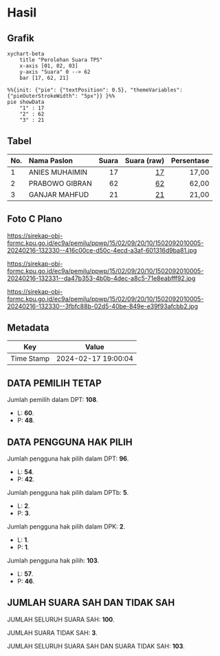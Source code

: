 # Hasil

## Grafik

```mermaid
xychart-beta
    title "Perolehan Suara TPS"
    x-axis [01, 02, 03]
    y-axis "Suara" 0 --> 62
    bar [17, 62, 21]
```

```mermaid
%%{init: {"pie": {"textPosition": 0.5}, "themeVariables": {"pieOuterStrokeWidth": "5px"}} }%%
pie showData
    "1" : 17
    "2" : 62
    "3" : 21
```

## Tabel

| No. | Nama Paslon    | Suara | Suara (raw) | Persentase |
|:--- |:-------------- | -----:| -----------:| ----------:|
| 1   | ANIES MUHAIMIN | 17    | [17][p-1]   | 17,00      |
| 2   | PRABOWO GIBRAN | 62    | [62][p-2]   | 62,00      |
| 3   | GANJAR MAHFUD  | 21    | [21][p-3]   | 21,00      |


[p-1]: https://github.com/gigit-pemilu/pemilu-2024-15-jambi/blob/main/pilpres/hitung-suara/sub/15-jambi/sub/02--merangin/sub/09-lembah-masurai/sub/2010-sungai-lalang/sub/005-tps/sub/paslon-1.txt
[p-2]: https://github.com/gigit-pemilu/pemilu-2024-15-jambi/blob/main/pilpres/hitung-suara/sub/15-jambi/sub/02--merangin/sub/09-lembah-masurai/sub/2010-sungai-lalang/sub/005-tps/sub/paslon-2.txt
[p-3]: https://github.com/gigit-pemilu/pemilu-2024-15-jambi/blob/main/pilpres/hitung-suara/sub/15-jambi/sub/02--merangin/sub/09-lembah-masurai/sub/2010-sungai-lalang/sub/005-tps/sub/paslon-3.txt

## Foto C Plano

https://sirekap-obj-formc.kpu.go.id/ec9a/pemilu/ppwp/15/02/09/20/10/1502092010005-20240216-132330--416c00ce-d50c-4ecd-a3af-601316d9ba81.jpg

https://sirekap-obj-formc.kpu.go.id/ec9a/pemilu/ppwp/15/02/09/20/10/1502092010005-20240216-132331--da47b353-4b0b-4dec-a8c5-71e8eabfff92.jpg

https://sirekap-obj-formc.kpu.go.id/ec9a/pemilu/ppwp/15/02/09/20/10/1502092010005-20240216-132330--3fbfc88b-02d5-40be-849e-e39f93afcbb2.jpg


## Metadata

| Key        | Value               |
| ---------- | ------------------- |
| Time Stamp | 2024-02-17 19:00:04 |


## DATA PEMILIH TETAP

Jumlah pemilih dalam DPT: **108**.
 * L: **60**.
 * P: **48**.

## DATA PENGGUNA HAK PILIH

Jumlah pengguna hak pilih dalam DPT: **96**.
 * L: **54**.
 * P: **42**.

Jumlah pengguna hak pilih dalam DPTb: **5**.
 * L: **2**.
 * P: **3**.

Jumlah pengguna hak pilih dalam DPK: **2**.
 * L: **1**.
 * P: **1**.

Jumlah pengguna hak pilih: **103**.
 * L: **57**.
 * P: **46**.

## JUMLAH SUARA SAH DAN TIDAK SAH

JUMLAH SELURUH SUARA SAH: **100**.

JUMLAH SUARA TIDAK SAH: **3**.

JUMLAH SELURUH SUARA SAH DAN SUARA TIDAK SAH: **103**.


